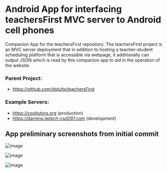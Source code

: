 # Android App for interfacing teachersFirst MVC server to Android cell phones
Companion App for the teachersFirst repository. The teachersFirst project is an MVC server deployment that in addition to hosting a teacher-student scheduling platform that is accessible via webpage, it additionally can output JSON which is read by this companion app to aid in the operation of the website.

### Parent Project:
- https://github.com/dstults/teachersFirst
### Example Servers:
- https://cooltutors.org (production)
- https://darrens.lwtech-csd297.com (development)

## App preliminary screenshots from initial commit

![image](https://user-images.githubusercontent.com/20900852/111982481-4292b280-8ac6-11eb-8323-b3142d5483ef.png)

![image](https://user-images.githubusercontent.com/20900852/111982567-5c33fa00-8ac6-11eb-8b61-d0499eb2b949.png)

![image](https://user-images.githubusercontent.com/20900852/111982604-648c3500-8ac6-11eb-90ad-87e859be37a2.png)
